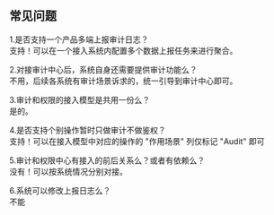 <h2>常见问题</h2>
<p>1.是否支持一个产品多端上报审计日志？
<br>支持！可以在一个接入系统内配置多个数据上报任务来进行聚合。

2.对接审计中心后，系统自身还需要提供审计功能么？
<br>不用，后续各系统有审计场景诉求的，统一引导到审计中心即可。

3.审计和权限的接入模型是共用一份么？
<br>是的。

4.是否支持个别操作暂时只做审计不做鉴权？
<br>支持！可以在接入模型中对应的操作的 "作用场景" 列仅标记 "Audit" 即可

5.审计和权限中心有接入的前后关系么？或者有依赖么？
<br>没有！可以按系统情况分别对接。

6.系统可以修改上报日志么？
<br>不能
